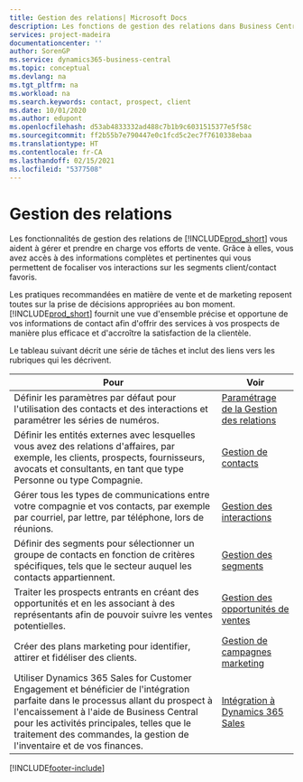 ```yaml
---
title: Gestion des relations| Microsoft Docs
description: Les fonctions de gestion des relations dans Business Central prennent en charge vos efforts en matière de vente et vous permettent d'accéder à des informations sur les contacts et les prospects afin de pouvoir servir vos clients efficacement.
services: project-madeira
documentationcenter: ''
author: SorenGP
ms.service: dynamics365-business-central
ms.topic: conceptual
ms.devlang: na
ms.tgt_pltfrm: na
ms.workload: na
ms.search.keywords: contact, prospect, client
ms.date: 10/01/2020
ms.author: edupont
ms.openlocfilehash: d53ab4833332ad488c7b1b9c6031515377e5f58c
ms.sourcegitcommit: ff2b55b7e790447e0c1fcd5c2ec7f7610338ebaa
ms.translationtype: HT
ms.contentlocale: fr-CA
ms.lasthandoff: 02/15/2021
ms.locfileid: "5377508"
---
```

# <a name="managing-relationships"></a>Gestion des relations
Les fonctionnalités de gestion des relations de [!INCLUDE[prod_short](includes/prod_short.md)] vous aident à gérer et prendre en charge vos efforts de vente. Grâce à elles, vous avez accès à des informations complètes et pertinentes qui vous permettent de focaliser vos interactions sur les segments client/contact favoris.

Les pratiques recommandées en matière de vente et de marketing reposent toutes sur la prise de décisions appropriées au bon moment. [!INCLUDE[prod_short](includes/prod_short.md)] fournit une vue d'ensemble précise et opportune de vos informations de contact afin d'offrir des services à vos prospects de manière plus efficace et d'accroître la satisfaction de la clientèle.

Le tableau suivant décrit une série de tâches et inclut des liens vers les rubriques qui les décrivent.  

| Pour | Voir |
| --- | --- |
|Définir les paramètres par défaut pour l'utilisation des contacts et des interactions et paramétrer les séries de numéros.|[Paramétrage de la Gestion des relations](marketing-setup-marketing.md)|
|Définir les entités externes avec lesquelles vous avez des relations d'affaires, par exemple, les clients, prospects, fournisseurs, avocats et consultants, en tant que type Personne ou type Compagnie.|[Gestion de contacts](marketing-contacts.md)|
|Gérer tous les types de communications entre votre compagnie et vos contacts, par exemple par courriel, par lettre, par téléphone, lors de réunions.|[Gestion des interactions](marketing-interactions.md)|
|Définir des segments pour sélectionner un groupe de contacts en fonction de critères spécifiques, tels que le secteur auquel les contacts appartiennent.|[Gestion des segments](marketing-segments.md)|
|Traiter les prospects entrants en créant des opportunités et en les associant à des représentants afin de pouvoir suivre les ventes potentielles.|[Gestion des opportunités de ventes](marketing-manage-sales-opportunities.md)|
|Créer des plans marketing pour identifier, attirer et fidéliser des clients.|[Gestion de campagnes marketing](marketing-campaigns.md)|
|Utiliser Dynamics 365 Sales for Customer Engagement et bénéficier de l'intégration parfaite dans le processus allant du prospect à l'encaissement à l'aide de Business Central pour les activités principales, telles que le traitement des commandes, la gestion de l'inventaire et de vos finances.|[Intégration à Dynamics 365 Sales](marketing-integrate-dynamicscrm.md)|


[!INCLUDE[footer-include](includes/footer-banner.md)]